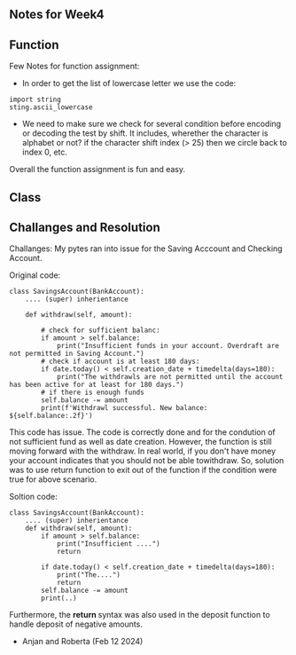 ## Notes for Week4 

## Function

Few Notes for function assignment:

- In order to get the list of lowercase letter we use the code:
```
import string
sting.ascii_lowercase 
```
- We need to make sure we check for several condition before encoding or decoding the test by shift. It includes, wherether the character is alphabet or not? if the character shift index (> 25) then we circle back to index 0, etc.

Overall the function assignment is fun and easy.

## Class

## Challanges and Resolution

Challanges: My pytes ran into issue for the Saving Acccount and Checking Account. 

Original code:
```
class SavingsAccount(BankAccount):
    .... (super) inherientance
    
    def withdraw(self, amount):

        # check for sufficient balanc:
        if amount > self.balance:
            print("Insufficient funds in your account. Overdraft are not permitted in Saving Account.")
        # check if account is at least 180 days:
        if date.today() < self.creation_date + timedelta(days=180):
            print("The withdrawls are not permitted until the account has been active for at least for 180 days.")
        # if there is enough funds
        self.balance -= amount
        print(f'Withdrawl successful. New balance: ${self.balance:.2f}')
```
This code has issue. The code is correctly done and for the condution of not sufficient fund as well as date creation. However, the function is still moving forward with the withdraw. In real world, if you don't have money your account indicates that you should not be able towithdraw. So, solution was to use return function to exit out of the function if the condition were true for above scenario.

Soltion code:
```
class SavingsAccount(BankAccount):
    .... (super) inherientance
    def withdraw(self, amount):
        if amount > self.balance:
            print("Insufficient ....")
            return 

        if date.today() < self.creation_date + timedelta(days=180):
            print("The....")
            return
        self.balance -= amount
        print(..)

```
Furthermore, the <strong> return </strong>syntax was also used in the deposit function to handle deposit of negative amounts.

- Anjan and Roberta (Feb 12 2024)